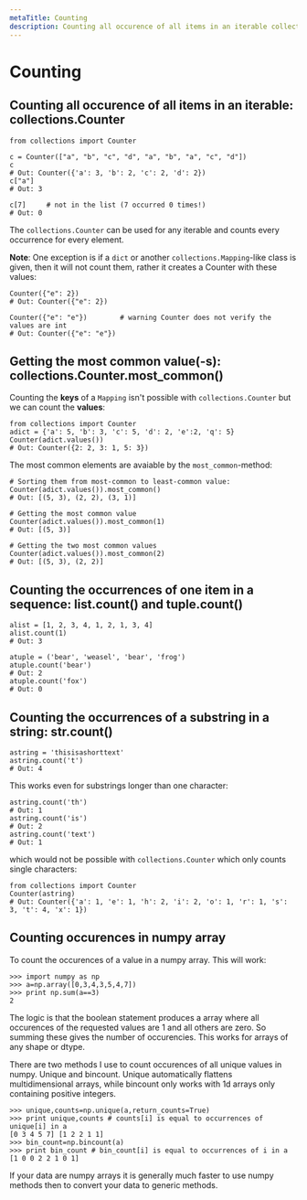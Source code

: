 ```yaml
---
metaTitle: Counting
description: Counting all occurence of all items in an iterable collections.Counter, Getting the most common value(-s) collections.Counter.most_common(), Counting the occurrences of one item in a sequence list.count() and tuple.count(), Counting the occurrences of a substring in a string str.count(), Counting  occurences in numpy array
---
```


# Counting




## Counting all occurence of all items in an iterable: collections.Counter


```
from collections import Counter

c = Counter(["a", "b", "c", "d", "a", "b", "a", "c", "d"])
c
# Out: Counter({'a': 3, 'b': 2, 'c': 2, 'd': 2})
c["a"]
# Out: 3

c[7]     # not in the list (7 occurred 0 times!)
# Out: 0

```

The `collections.Counter` can be used for any iterable and counts every occurrence for every element.

**Note**: One exception is if a `dict` or another `collections.Mapping`-like class is given, then it will not count them, rather it creates a Counter with these values:

```
Counter({"e": 2})
# Out: Counter({"e": 2})

Counter({"e": "e"})        # warning Counter does not verify the values are int
# Out: Counter({"e": "e"})

```



## Getting the most common value(-s): collections.Counter.most_common()


Counting the **keys** of a `Mapping` isn't possible with `collections.Counter` but we can count the **values**:

```
from collections import Counter
adict = {'a': 5, 'b': 3, 'c': 5, 'd': 2, 'e':2, 'q': 5}
Counter(adict.values())
# Out: Counter({2: 2, 3: 1, 5: 3})

```

The most common elements are avaiable by the `most_common`-method:

```
# Sorting them from most-common to least-common value:
Counter(adict.values()).most_common()
# Out: [(5, 3), (2, 2), (3, 1)]

# Getting the most common value
Counter(adict.values()).most_common(1)
# Out: [(5, 3)]

# Getting the two most common values
Counter(adict.values()).most_common(2)
# Out: [(5, 3), (2, 2)]

```



## Counting the occurrences of one item in a sequence: list.count() and tuple.count()


```
alist = [1, 2, 3, 4, 1, 2, 1, 3, 4]
alist.count(1)
# Out: 3

atuple = ('bear', 'weasel', 'bear', 'frog')
atuple.count('bear')
# Out: 2
atuple.count('fox')
# Out: 0

```



## Counting the occurrences of a substring in a string: str.count()


```
astring = 'thisisashorttext'
astring.count('t')
# Out: 4

```

This works even for substrings longer than one character:

```
astring.count('th')
# Out: 1
astring.count('is')
# Out: 2
astring.count('text')
# Out: 1

```

which would not be possible with `collections.Counter` which only counts single characters:

```
from collections import Counter
Counter(astring)
# Out: Counter({'a': 1, 'e': 1, 'h': 2, 'i': 2, 'o': 1, 'r': 1, 's': 3, 't': 4, 'x': 1})

```



## Counting  occurences in numpy array


To count the occurences of a value in a numpy array. This will work:

```
>>> import numpy as np
>>> a=np.array([0,3,4,3,5,4,7])
>>> print np.sum(a==3)
2

```

The logic is that the boolean statement produces a array where all occurences of the requested values are 1 and all others are zero. So summing these gives the number of occurencies. This works for arrays of any shape or dtype.

There are two methods I use to count occurences of all unique values in numpy. Unique and bincount. Unique automatically flattens multidimensional arrays, while bincount only works with 1d arrays only containing positive integers.

```
>>> unique,counts=np.unique(a,return_counts=True)
>>> print unique,counts # counts[i] is equal to occurrences of unique[i] in a
[0 3 4 5 7] [1 2 2 1 1]
>>> bin_count=np.bincount(a)
>>> print bin_count # bin_count[i] is equal to occurrences of i in a
[1 0 0 2 2 1 0 1] 

```

If your data are numpy arrays it is generally much faster to use numpy methods then to convert your data to generic methods.

